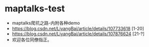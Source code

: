 # maptalks-test
+ maptalks爬坑之路-内附各种demo
+ https://blog.csdn.net/LiyangBai/article/details/107733618   [1-20]
+ https://blog.csdn.net/LiyangBai/article/details/107876624   [21-?]
+ 欢迎各位同僚指正。
